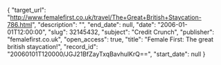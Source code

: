 {
  "target_url": "http://www.femalefirst.co.uk/travel/The+Great+British+Staycation-786.html", 
  "description": "", 
  "end_date": null, 
  "date": "2006-01-01T12:00:00", 
  "slug": 32145432, 
  "subject": "Credit Crunch", 
  "publisher": "femalefirst.co.uk", 
  "open_access": true, 
  "title": "Female First: The great british staycation!", 
  "record_id": "20060101T120000/JGJ21BfZayTxqBavhulKrQ==", 
  "start_date": null
}

